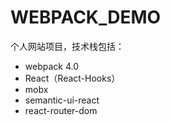 # WEBPACK_DEMO 
个人网站项目，技术栈包括：
* webpack 4.0
* React（React-Hooks）
* mobx
* semantic-ui-react
* react-router-dom